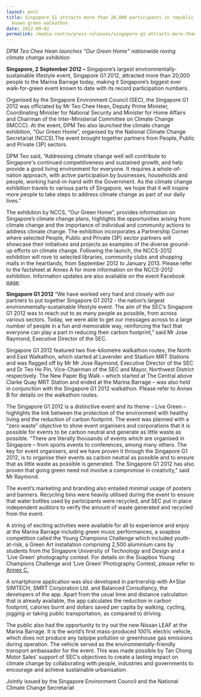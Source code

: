 ```yaml
---
layout: post
title: Singapore G1 attracts more than 20,000 participants in republic’s largest
  known green walkathon
date: 2012-09-02
permalink: /media-centre/press-releases/singapore-g1-attracts-more-than-20-000-participants-in-republic-s-largest-known-green-walkathon/
---
```

_DPM Teo Chee Hean launches “Our Green Home” nationwide roving climate change exhibition_

**Singapore, 2 September 2012 –** Singapore’s largest environmentally-sustainable lifestyle event, Singapore G1 2012, attracted more than 20,000 people to the Marina Barrage today, making it Singapore’s biggest ever walk-for-green event known to date with its record participation numbers.

Organised by the Singapore Environment Council (SEC), the Singapore G1 2012 was officiated by Mr Teo Chee Hean, Deputy Prime Minister, Coordinating Minister for National Security and Minister for Home Affairs and Chairman of the Inter-Ministerial Committee on Climate Change (IMCCC). At the event, DPM Teo also launched the climate change exhibition, “Our Green Home”, organised by the National Climate Change Secretariat (NCCS).The event brought together partners from People, Public and Private (3P) sectors.

DPM Teo said, “Addressing climate change well will contribute to Singapore's continued competitiveness and sustained growth, and help provide a good living environment for everyone. It requires a whole-of-nation approach, with active participation by businesses, households and people, working hand-in-hand with the Government. As the climate change exhibition travels to various parts of Singapore, we hope that it will inspire more people to take steps to address climate change as part of our daily lives.”

The exhibition by NCCS, “Our Green Home”, provides information on Singapore’s climate change plans, highlights the opportunities arising from climate change and the importance of individual and community actions to address climate change. The exhibition incorporates a Partnership Corner where selected People, Public and Private (3P) sector partners will showcase their initiatives and projects as examples of the diverse ground-up efforts on climate change. Following the launch, the NCCS-2012 exhibition will rove to selected libraries, community clubs and shopping malls in the heartlands, from September 2012 to January 2013. Please refer to the factsheet at Annex A for more information on the NCCS-2012 exhibition. Information updates are also available on the event Facebook 
[page](https://www.facebook.com/ClimateChangeSG).

**Singapore G1 2012** 
“We have worked very hard and closely with our partners to put together Singapore G1 2012 - the nation’s largest environmentally-sustainable lifestyle event. The aim of the SEC’s Singapore G1 2012 was to reach out to as many people as possible, from across various sectors. Today, we were able to get our messages across to a large number of people in a fun and memorable way, reinforcing the fact that everyone can play a part in reducing their carbon footprint,” said Mr Jose Raymond, Executive Director of the SEC.

Singapore G1 2012 featured two five-kilometre walkathon routes, the North and East Walkathon, which started at Lavender and Stadium MRT Stations and was flagged off by Mr Mr Jose Raymond, Executive Director of the SEC and Dr Teo Ho Pin, Vice-Chairman of the SEC and Mayor, Northwest District respectively. The New Paper Big Walk – which started at The Central above Clarke Quay MRT Station and ended at the Marina Barrage – was also held in conjunction with the Singapore G1 2012 walkathon. Please refer to Annex B for details on the walkathon routes.

The Singapore G1 2012 is a distinctive event and its theme – Live Green – highlights the link between the protection of the environment with healthy living and the reduction of carbon footprint. The event was planned with a “zero waste” objective to show event organisers and corporations that it is possible for events to be carbon neutral and generate as little waste as possible. “There are literally thousands of events which are organised in Singapore – from sports events to conferences, among many others. The key for event organisers, and we have proven it through the Singapore G1 2012, is to organise their events as carbon neutral as possible and to ensure that as little waste as possible is generated. The Singapore G1 2012 has also proven that going green need not involve a compromise in creativity,” said Mr Raymond.

The event’s marketing and branding also entailed minimal usage of posters and banners. Recycling bins were heavily utilised during the event to ensure that water bottles used by participants were recycled, and SEC put in place independent auditors to verify the amount of waste generated and recycled from the event.

A string of exciting activities were available for all to experience and enjoy at the Marina Barrage including green music performances, a soapbox competition called the Young Champions Challenge which included youth-at-risk, a Green Art installation comprising 2,500 aluminium cans by students from the Singapore University of Technology and Design and a ‘Live Green’ photography contest. For details on the Soapbox Young Champions Challenge and ‘Live Green’ Photography Contest, please refer to [Annex C.](/images/press%20release%20images/exhibition_annex_c.pdf)

A smartphone application was also developed in partnership with A*Star SIMTECH, SMRT Corporation Ltd. and Balanced Consultancy, the developers of the app. Apart from the usual time and distance calculation that is already available, the app calculates the reduction in carbon footprint, calories burnt and dollars saved per capita by walking, cycling, jogging or taking public transportation, as compared to driving.

The public also had the opportunity to try out the new Nissan LEAF at the Marina Barrage. It is the world’s first mass-produced 100% electric vehicle, which does not produce any tailpipe pollution or greenhouse gas emissions during operation. The vehicle served as the environmentally-friendly transport ambassador for the event. This was made possible by Tan Chong Motor Sales’ support of SEC’s objectives to create a lasting impact on climate change by collaborating with people, industries and governments to encourage and achieve sustainable urbanisation.

Jointly issued by the Singapore Environment Council and the National Climate Change Secretariat
